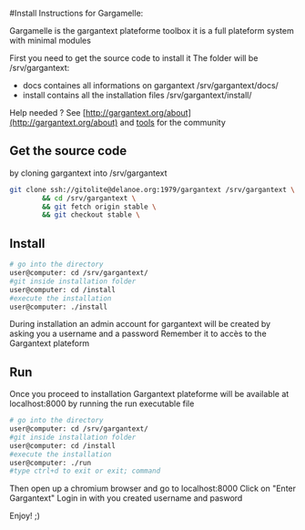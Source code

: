#Install Instructions for Gargamelle:

Gargamelle is the gargantext plateforme toolbox it is a full plateform system
with minimal modules

First you need to get the source code to install it
The folder will be /srv/gargantext:
* docs containes all informations on gargantext
    /srv/gargantext/docs/
* install contains all the installation files
    /srv/gargantext/install/

Help needed ?
See [http://gargantext.org/about](http://gargantext.org/about) and [tools](./contribution_guide.md) for the community

## Get the source code

by cloning gargantext into /srv/gargantext

``` bash
git clone ssh://gitolite@delanoe.org:1979/gargantext /srv/gargantext \
        && cd /srv/gargantext \
        && git fetch origin stable \
        && git checkout stable \
```


## Install
 ``` bash
 # go into the directory
 user@computer: cd /srv/gargantext/
 #git inside installation folder
 user@computer: cd /install
 #execute the installation
 user@computer: ./install
 ```
During installation an admin account for gargantext will be created by asking you a username and a password
Remember it to accès to the Gargantext plateform

## Run
Once you proceed to installation Gargantext plateforme will be available at localhost:8000
by running the run executable file
 ``` bash
 # go into the directory
 user@computer: cd /srv/gargantext/
 #git inside installation folder
 user@computer: cd /install
 #execute the installation
 user@computer: ./run
 #type ctrl+d to exit or exit; command
 ```

Then open up a chromium browser and go to localhost:8000
Click on "Enter Gargantext"
Login in with you created username and pasword

Enjoy! ;)




	
